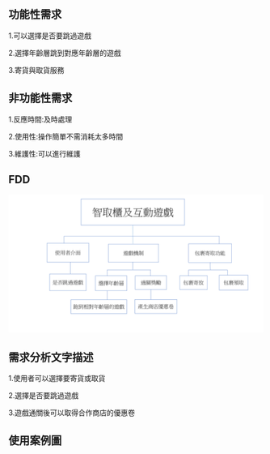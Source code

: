 
## 功能性需求

1.可以選擇是否要跳過遊戲

2.選擇年齡層跳到對應年齡層的遊戲

3.寄貨與取貨服務




## 非功能性需求
1.反應時間:及時處理

2.使用性:操作簡單不需消耗太多時間

3.維護性:可以進行維護


## FDD
![FDD]( FDD.png "FDD")

## 需求分析文字描述
1.使用者可以選擇要寄貨或取貨

2.選擇是否要跳過遊戲

3.遊戲通關後可以取得合作商店的優惠卷

## 使用案例圖



